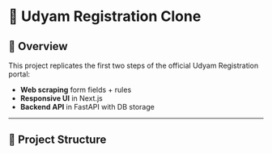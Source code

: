# 🏢 Udyam Registration Clone 

## 📌 Overview
This project replicates the first two steps of the official Udyam Registration portal:
- **Web scraping** form fields + rules
- **Responsive UI** in Next.js
- **Backend API** in FastAPI with DB storage

---

## 📂 Project Structure
